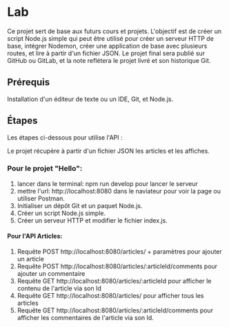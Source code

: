 # Lab

Ce projet sert de base aux futurs cours et projets. L'objectif est de créer un script Node.js simple qui peut être utilisé pour créer un serveur HTTP de base, intégrer Nodemon, créer une application de base avec plusieurs routes, et lire à partir d'un fichier JSON. Le projet final sera publié sur GitHub ou GitLab, et la note reflétera le projet livré et son historique Git.

## Prérequis

Installation d'un éditeur de texte ou un IDE, Git, et Node.js.

## Étapes

Les étapes ci-dessous pour utilise l'API :

Le projet récupère à partir d'un fichier JSON les articles et les affiches.
### Pour le projet "Hello":

1. lancer dans le terminal: npm run develop pour lancer le serveur
1. mettre l'url: http://localhost:8080 dans le naviateur pour voir la page ou utiliser Postman.
1. Initialiser un dépôt Git et un paquet Node.js.
1. Créer un script Node.js simple.
1. Créer un serveur HTTP et modifier le fichier index.js.

#### Pour l'API Articles:

1. Requête POST http://localhost:8080/articles/  + paramètres pour ajouter un article
1. Requête POST http://localhost:8080/articles/:articleId/comments pour ajouter un commentaire
1. Requête GET http://localhost:8080/articles/:articleId pour afficher le contenu de l'article via son Id
1. Requête GET http://localhost:8080/articles/ pour afficher tous les articles
1. Requête GET http://localhost:8080/articles/:articleId/comments pour afficher les commentaires de l'article via son Id.